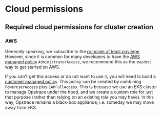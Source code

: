 # Cloud permissions

## Required cloud permissions for cluster creation

### AWS

Generally speaking, we subscribe to the [principle of least privilege](https://en.wikipedia.org/wiki/Principle_of_least_privilege).
However, since it is common for many developers to have the [AWS managed policy](https://docs.aws.amazon.com/IAM/latest/UserGuide/access_policies_managed-vs-inline.html#aws-managed-policies) `AdministratorAccess`, we recommend this as the easiest way to get started on AWS.

If you can't get this access or do not want to use it, you will need to build a [customer managed policy](https://docs.aws.amazon.com/IAM/latest/UserGuide/access_policies_managed-vs-inline.html#customer-managed-policies).
This policy can be created by combining `PowerUserAccess` plus `IAMFullAccess`.
This is because we use an EKS cluster to manage Opstrace under the hood, and we create a custom role for just that purpose (rather than relying on an existing role you may have).
In this way, Opstrace remains a black-box appliance; i.e. someday we may move away from EKS.

